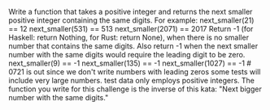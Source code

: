 Write a function that takes a positive integer and returns the next smaller positive integer containing the same digits.
For example:
next_smaller(21) == 12
next_smaller(531) == 513
next_smaller(2071) == 2017
Return -1 (for Haskell: return Nothing, for Rust: return None), when there is no smaller number that contains the same digits. Also return -1 when the next smaller number with the same digits would require the leading digit to be zero.
next_smaller(9) == -1
next_smaller(135) == -1
next_smaller(1027) == -1  # 0721 is out since we don't write numbers with leading zeros
some tests will include very large numbers.
test data only employs positive integers.
The function you write for this challenge is the inverse of this kata: "Next bigger number with the same digits."